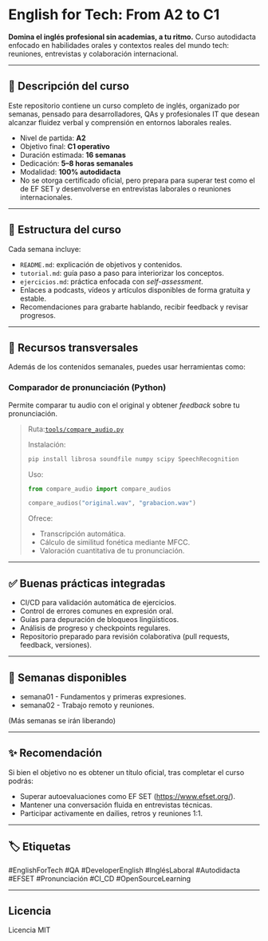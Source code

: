 # English for Tech: From A2 to C1

**Domina el inglés profesional sin academias, a tu ritmo.** Curso autodidacta enfocado en habilidades orales y contextos reales del mundo tech: reuniones, entrevistas y colaboración internacional.

---

## 📌 Descripción del curso

Este repositorio contiene un curso completo de inglés, organizado por semanas, pensado para desarrolladores, QAs y profesionales IT que desean alcanzar fluidez verbal y comprensión en entornos laborales reales.

- Nivel de partida: **A2**
- Objetivo final: **C1 operativo**
- Duración estimada: **16 semanas**
- Dedicación: **5–8 horas semanales**
- Modalidad: **100% autodidacta**
- No se otorga certificado oficial, pero prepara para superar test como el de EF SET y desenvolverse en entrevistas laborales o reuniones internacionales.

---

## 🧭 Estructura del curso

Cada semana incluye:

- `README.md`: explicación de objetivos y contenidos.
- `tutorial.md`: guía paso a paso para interiorizar los conceptos.
- `ejercicios.md`: práctica enfocada con *self-assessment*.
- Enlaces a podcasts, vídeos y artículos disponibles de forma gratuita y estable.
- Recomendaciones para grabarte hablando, recibir feedback y revisar progresos.

---

## 🧠 Recursos transversales

Además de los contenidos semanales, puedes usar herramientas como:

### Comparador de pronunciación (Python)

Permite comparar tu audio con el original y obtener *feedback* sobre tu pronunciación.

>Ruta:[`tools/compare_audio.py`](tools/compare_audio.py)
>
>Instalación:
>
>```bash
>pip install librosa soundfile numpy scipy SpeechRecognition
>```
>
>Uso:
>
>```python
>from compare_audio import compare_audios
>
>compare_audios("original.wav", "grabacion.wav")
>```
>
>Ofrece:
>
>- Transcripción automática.
>- Cálculo de similitud fonética mediante MFCC.
>- Valoración cuantitativa de tu pronunciación.

---

## ✅ Buenas prácticas integradas

- CI/CD para validación automática de ejercicios.
- Control de errores comunes en expresión oral.
- Guías para depuración de bloqueos lingüísticos.
- Análisis de progreso y checkpoints regulares.
- Repositorio preparado para revisión colaborativa (pull requests, feedback, versiones).

---

## 📂 Semanas disponibles

- semana01 - Fundamentos y primeras expresiones.
- semana02 - Trabajo remoto y reuniones.

(Más semanas se irán liberando)

---

## ✨ Recomendación

Si bien el objetivo no es obtener un título oficial, tras completar el curso podrás:
- Superar autoevaluaciones como EF SET (https://www.efset.org/).
- Mantener una conversación fluida en entrevistas técnicas.
- Participar activamente en dailies, retros y reuniones 1:1.

---

## 🏷️ Etiquetas

#EnglishForTech #QA #DeveloperEnglish #InglésLaboral #Autodidacta #EFSET #Pronunciación #CI_CD #OpenSourceLearning

---

## Licencia

Licencia MIT
